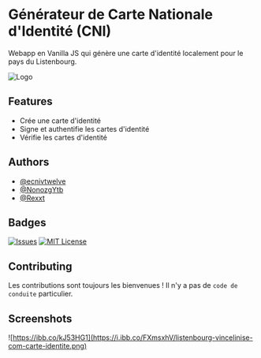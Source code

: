 
# Générateur de Carte Nationale d'Identité (CNI)

Webapp en Vanilla JS qui génère une carte d'identité localement pour le pays du Listenbourg.



![Logo](https://i.ibb.co/YZQBDHV/image.png)


## Features

- Crée une carte d'identité
- Signe et authentifie les cartes d'identité
- Vérifie les cartes d'identité


## Authors

- [@ecnivtwelve](https://www.github.com/ecnivtwelve)
- [@NonozgYtb](https://www.github.com/NonozgYtb)
- [@Rexxt](https://www.github.com/Rexxt)

## Badges

[![Issues](https://img.shields.io/github/issues/Listenbourg/GenerateurCNI)](https://img.shields.io/github/issues/Listenbourg/GenerateurCNI)
[![MIT License](https://img.shields.io/badge/License-MIT-green.svg)](https://choosealicense.com/licenses/mit/)
## Contributing

Les contributions sont toujours les bienvenues !
Il n'y a pas de `code de conduite` particulier.


## Screenshots

![https://ibb.co/kJ53HG1](https://i.ibb.co/FXmsxhV/listenbourg-vincelinise-com-carte-identite.png)

